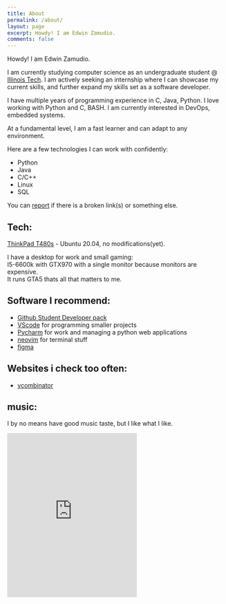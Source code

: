 ```yaml
---
title: About
permalink: /about/
layout: page
excerpt: Howdy! I am Edwin Zamudio.
comments: false
---
```


Howdy! I am Edwin Zamudio.

I am currently studying computer science as an undergraduate student @ [Illinois Tech](https://www.iit.edu). I am actively seeking an internship where I can showcase my current skills, and further expand my skills set as a software developer.

I have multiple years of programming experience in C, Java, Python. I love working with Python and C, BASH. I am currently interested in DevOps, embedded systems.

At a fundamental level, I am a fast learner and can adapt to any environment.

Here are a few technologies I can work with confidently:

- Python
- Java
- C/C++
- Linux
- SQL

You can [report](http://github.com/edwin-computer/issues/new) if there is a broken link(s) or something else.
## Tech:  
[ThinkPad T480s](https://www.lenovo.com/us/en/laptops/thinkpad/thinkpad-t-series/ThinkPad-T480s/p/22TP2TT480S) - Ubuntu 20.04, no modifications(yet).

I have a desktop for work and small gaming:  
I5-6600k with GTX970 with a single monitor because monitors are expensive.  
It runs GTA5 thats all that matters to me.

## Software I recommend:
- [Github Student Developer pack](https://education.github.com/pack) 
- [VScode](https://code.visualstudio.com/) for programming smaller projects
- [Pycharm](https://www.jetbrains.com/pycharm/) for work and managing a python web applications
- [neovim](https://neovim.io/) for terminal stuff
- [figma](https://www.figma.com)

## Websites i check too often:
- [ycombinator](https://news.ycombinator.com)

## music:
I by no means have good music taste, but I like what I like.

<iframe src="https://open.spotify.com/embed/playlist/2urvXa9EjKllAy2TZxFq16" width="300" height="380" frameborder="0" allowtransparency="true" allow="encrypted-media"></iframe>